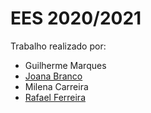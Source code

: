 # EES 2020/2021

Trabalho realizado por:

- Guilherme Marques
- [Joana Branco](https://github.com/joanabranco)
- Milena Carreira
- [Rafael Ferreira](https://github.com/rafa2002)



  

